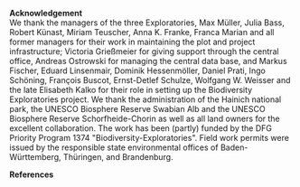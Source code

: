 **Acknowledgement**\
We thank the managers of the three Exploratories, Max Müller, Julia Bass, Robert Künast, Miriam Teuscher, Anna K. Franke, Franca Marian and all former managers for their work in maintaining the plot and project infrastructure; Victoria Grießmeier for giving support through the central office, Andreas Ostrowski for managing the central data base, and Markus Fischer, Eduard Linsenmair, Dominik Hessenmöller, Daniel Prati, Ingo Schöning, François Buscot, Ernst-Detlef Schulze, Wolfgang W. Weisser and the late Elisabeth Kalko for their role in setting up the Biodiversity Exploratories project. We thank the administration of the Hainich national park, the UNESCO Biosphere Reserve Swabian Alb and the UNESCO Biosphere Reserve Schorfheide-Chorin as well as all land owners for the excellent collaboration. The work has been (partly) funded by the DFG Priority Program 1374 "Biodiversity-Exploratories". Field work permits were issued by the responsible state environmental offices of Baden-Württemberg, Thüringen, and Brandenburg.

**References**
```@bibliography
```